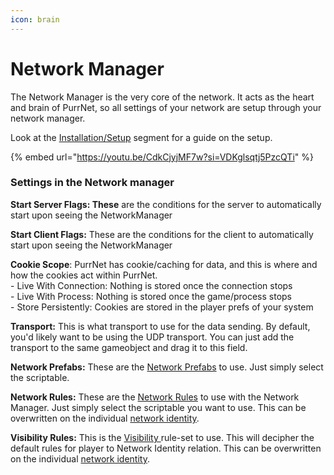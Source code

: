 ```yaml
---
icon: brain
---
```


# Network Manager

The Network Manager is the very core of the network. It acts as the heart and brain of PurrNet, so all settings of your network are setup through your network manager.

Look at the [Installation/Setup](../../guides/installation-setup.md) segment for a guide on the setup.

{% embed url="https://youtu.be/CdkCjyjMF7w?si=VDKglsqtj5PzcQTi" %}

### Settings in the Network manager

**Start Server Flags: These** are the conditions for the server to automatically start upon seeing the NetworkManager

**Start Client Flags:** These are the conditions for the client to automatically start upon seeing the NetworkManager

**Cookie Scope**: PurrNet has cookie/caching for data, and this is where and how the cookies act within PurrNet.\
\- Live With Connection: Nothing is stored once the connection stops\
\- Live With Process: Nothing is stored once the game/process stops\
\- Store Persistently:  Cookies are stored in the player prefs of your system

**Transport:** This is what transport to use for the data sending. By default, you'd likely want to be using the UDP transport. You can just add the transport to the same gameobject and drag it to this field.

**Network Prefabs:** These are the [Network Prefabs](network-prefabs.md) to use. Just simply select the scriptable.

**Network Rules:** These are the [Network Rules](network-rules.md) to use with the Network Manager. Just simply select the scriptable you want to use. This can be overwritten on the individual [network identity](../network-identity/).

**Visibility Rules:** This is the [Visibility ](network-visibility/)rule-set to use. This will decipher the default rules for player to Network Identity relation. This can be overwritten on the individual [network identity](../network-identity/).
